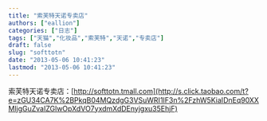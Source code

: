 ```yaml
---
title: "索芙特天诺专卖店"
authors: ["eallion"]
categories: ["日志"]
tags: ["天猫","化妆品","索芙特","天诺","专卖店"]
draft: false
slug: "softtotn"
date: "2013-05-06 10:41:23"
lastmod: "2013-05-06 10:41:23"
---
```


索芙特天诺专卖店：[http://softtotn.tmall.com](http://s.click.taobao.com/t?e=zGU34CA7K%2BPkqB04MQzdgG3VSuWRI1IF3n%2FzhW5KiaIDnEq90XXMljgGuZvaIZGlwOpXdVO7yxdmXdDEnyjgxu35EhjF)
